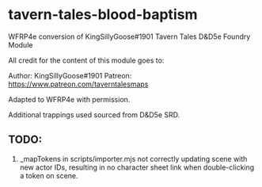 # tavern-tales-blood-baptism
WFRP4e conversion of KingSillyGoose#1901 Tavern Tales D&amp;D5e Foundry Module

All credit for the content of this module goes to:

Author: KingSillyGoose#1901
Patreon: https://www.patreon.com/taverntalesmaps

Adapted to WFRP4e with permission.

Additional trappings used sourced from D&D5e SRD.

## TODO:

1) _mapTokens in scripts/importer.mjs not correctly updating scene with new actor IDs, resulting in no character sheet link when double-clicking a token on scene.

